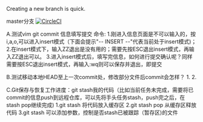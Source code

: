 Creating a new branch is quick.

master分支 [![CircleCI](https://circleci.com/gh/cuixbo/GitDemo/tree/master.svg?style=svg)](https://circleci.com/gh/cuixbo/GitDemo/tree/master)

A.测试vim git commit 信息填写提交 命令:
    1.刚进入信息页面是不可以输入的，按i,a,o,可以进入insert模式（下面会提示"-- INSERT --"代表当前处于insert模式)；
    2.在insert模式下，输入ZZ退出是没有用的；需要先按ESC退出insert模式，再输入ZZ退出可以。
    3.进入insert模式后，填写完信息，如何进行提交确认呢？同样需要按ESC退出insert模式，再输入:wq则可以保存并退出，即提交

B.测试移动本地HEAD至上一次commit处，修改部分文件后commit会怎样？
    1.
    2.

C.Git保存与恢复工作进度：git stash我的代码（比如当前任务未完成，需要将已commit的信息push到远程仓库，可以先将手头任务stash，push完之后，在stash pop继续完成)
    1.git stash 将代码放入缓存区
    2.git stash pop 从缓存区释放代码
    3.git stash 可以添加参数，控制是否stash已被跟踪（暂存区)的文件